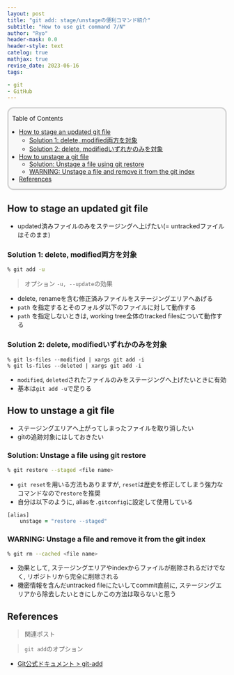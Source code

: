 ```yaml
---
layout: post
title: "git add: stage/unstageの便利コマンド紹介"
subtitle: "How to use git command 7/N"
author: "Ryo"
header-mask: 0.0
header-style: text
catelog: true
mathjax: true
revise_date: 2023-06-16
tags:

- git
- GitHub
---
```


<div style='border-radius: 1em; border-style:solid; border-color:#D3D3D3; background-color:#F8F8F8'>

<p class="h4">&nbsp;&nbsp;Table of Contents</p>

<!-- START doctoc generated TOC please keep comment here to allow auto update -->
<!-- DON'T EDIT THIS SECTION, INSTEAD RE-RUN doctoc TO UPDATE -->

- [How to stage an updated git file](#how-to-stage-an-updated-git-file)
  - [Solution 1: delete, modified両方を対象](#solution-1-delete-modified%E4%B8%A1%E6%96%B9%E3%82%92%E5%AF%BE%E8%B1%A1)
  - [Solution 2: delete, modifiedいずれかのみを対象](#solution-2-delete-modified%E3%81%84%E3%81%9A%E3%82%8C%E3%81%8B%E3%81%AE%E3%81%BF%E3%82%92%E5%AF%BE%E8%B1%A1)
- [How to unstage a git file](#how-to-unstage-a-git-file)
  - [Solution: Unstage a file using git restore](#solution-unstage-a-file-using-git-restore)
  - [WARNING: Unstage a file and remove it from the git index](#warning-unstage-a-file-and-remove-it-from-the-git-index)
- [References](#references)

<!-- END doctoc generated TOC please keep comment here to allow auto update -->


</div>

## How to stage an updated git file

- updated済みファイルのみをステージングへ上げたい(= untrackedファイルはそのまま)

### Solution 1: delete, modified両方を対象

```zsh
% git add -u
```

> オプション `-u, --update`の効果

- delete, renameを含む修正済みファイルをステージングエリアへあげる
- `path` を指定するとそのフォルダ以下のファイルに対して動作する
- `path` を指定しないときは, working tree全体のtracked filesについて動作する

### Solution 2: delete, modifiedいずれかのみを対象

```
% git ls-files --modified | xargs git add -i 
% git ls-files --deleted | xargs git add -i 
```

- `modified`, `deleted`されたファイルのみをステージングへ上げたいときに有効
- 基本は`git add -u`で足りる


## How to unstage a git file

- ステージングエリアへ上がってしまったファイルを取り消したい
- gitの追跡対象にはしておきたい

### Solution: Unstage a file using git restore 

```zsh
% git restore --staged <file name>
```

- `git reset`を用いる方法もありますが, `reset`は歴史を修正してしまう強力なコマンドなので`restore`を推奨
- 自分は以下のように, aliasを`.gitconfig`に設定して使用している

```zsh
[alias]
	unstage = "restore --staged"
```


### WARNING: Unstage a file and remove it from the git index

```zsh
% git rm --cached <file name>
```

- 効果として, ステージングエリアやindexからファイルが削除されるだけでなく, リポジトリから完全に削除される
- 機密情報を含んだuntracked fileにたいしてcommit直前に, ステージングエリアから除去したいときにしかこの方法は取らないと思う


## References

> 関連ポスト




> `git add`のオプション

- [Git公式ドキュメント > git-add](https://git-scm.com/docs/git-add#_options)
